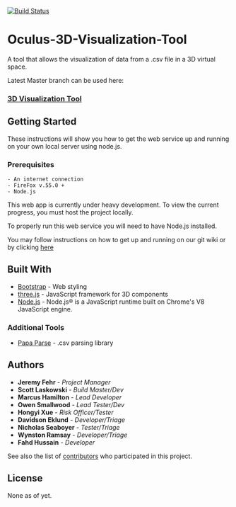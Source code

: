 [![Build Status](https://travis-ci.org/mah985/Oculus-3D-Visualization-Tool.svg?branch=Development)](https://travis-ci.org/mah985/Oculus-3D-Visualization-Tool)

# Oculus-3D-Visualization-Tool
A tool that allows the visualization  of data from a .csv file in a 3D virtual space.

Latest Master branch can be used here:
### [3D Visualization Tool](https://oculus-3d-visualization-c5687.firebaseapp.com/)

## Getting Started

These instructions will show you how to get the web service up and running on your own local server using node.js.

### Prerequisites

```
- An internet connection
- FireFox v.55.0 +
- Node.js
```

This web app is currently under heavy development. To view the current progress, you must host the project locally.

To properly run this web service you will need to have Node.js installed.

You may follow instructions on how to get up and running on our git wiki or by clicking [here](https://github.com/mah985/Oculus-3D-Visualization-Tool/wiki/Dev-Instructions)



## Built With

* [Bootstrap](https://getbootstrap.com/) - Web styling
* [three.js](https://threejs.org/) - JavaScript framework for 3D components
* [Node.js](https://nodejs.org/en/) - Node.js® is a JavaScript runtime built on Chrome's V8 JavaScript engine.

### Additional Tools

* [Papa Parse](http://papaparse.com/) - .csv parsing library


## Authors

* **Jeremy Fehr** - *Project Manager*
* **Scott Laskowski** - *Build Master/Dev*
* **Marcus Hamilton** - *Lead Developer*
* **Owen Smallwood** - *Lead Tester/Dev*
* **Hongyi Xue** - *Risk Officer/Tester*
* **Davidson Eklund** - *Developer/Triage*
* **Nicholas Seaboyer** - *Tester/Triage*
* **Wynston Ramsay** - *Developer/Triage*
* **Fahd Hussain** - *Developer*   

See also the list of [contributors](https://github.com/mah985/Oculus-3D-Visualization-Tool/graphs/contributors) who participated in this project.

## License

None as of yet.
